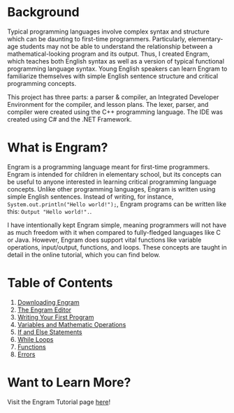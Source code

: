 # Background
Typical programming languages involve complex syntax and structure which can be daunting to first-time programmers. Particularly, elementary-age students may not be able to understand the relationship between a mathematical-looking program and its output. Thus, I created Engram, which teaches both English syntax as well as a version of typical functional programming language syntax. Young English speakers can learn Engram to familiarize themselves with simple English sentence structure and critical programming concepts.

This project has three parts: a parser & compiler, an Integrated Developer Environment for the compiler, and lesson plans. The lexer, parser, and compiler were created using the C++ programming language. The IDE was created using C# and the .NET Framework.

# What is Engram?
Engram is a programming language meant for first-time programmers. Engram is intended for children in elementary school, but its concepts can be useful to anyone interested in learning critical programming language concepts. Unlike other programming languages, Engram is written using simple English sentences. Instead of writing, for instance, `System.out.println("Hello world!");`, Engram programs can be written like this: `Output "Hello world!".`.

I have intentionally kept Engram simple, meaning programmers will not have as much freedom with it when compared to fully-fledged languages like C or Java. However, Engram does support vital functions like variable operations, input/output, functions, and loops. These concepts are taught in detail in the online tutorial, which you can find below.

# Table of Contents
1. [Downloading Engram](2-download.md)
2. [The Engram Editor](3-editor.md)
3. [Writing Your First Program](4-helloworld.md)
4. [Variables and Mathematic Operations](5-variables.md)
5. [If and Else Statements](6-ifelse.md)
6. [While Loops](7-while.md)
7. [Functions](8-functions.md)
8. [Errors](9-errors.md)

# Want to Learn More?
Visit the Engram Tutorial page [here](https://jcohen42.github.io/Engram/)!